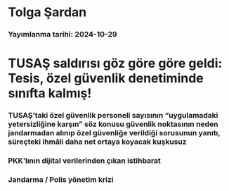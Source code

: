 # Tolga Şardan

### Yayımlanma tarihi: 2024-10-29

# TUSAŞ saldırısı göz göre göre geldi: Tesis, özel güvenlik denetiminde sınıfta kalmış!


### TUSAŞ’taki özel güvenlik personeli sayısının “uygulamadaki yetersizliğine karşın” söz konusu güvenlik noktasının neden jandarmadan alınıp özel güvenliğe verildiği sorusunun yanıtı, süreçteki ihmâli daha net ortaya koyacak kuşkusuz


### PKK’lının dijital verilerinden çıkan istihbarat


### Jandarma / Polis yönetim krizi

